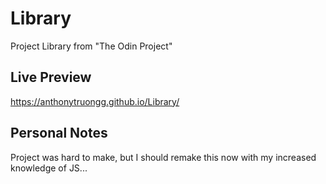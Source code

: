 # Library
Project Library from "The Odin Project"

## Live Preview
https://anthonytruongg.github.io/Library/

## Personal Notes
Project was hard to make, but I should remake this now with my increased knowledge of JS...
